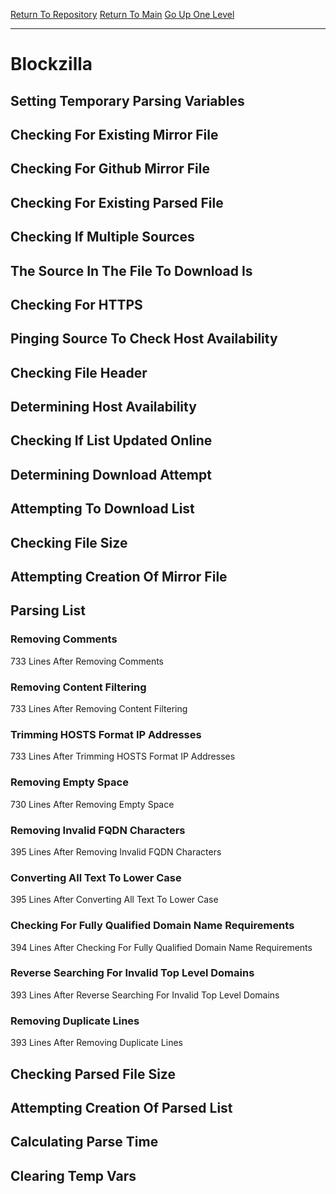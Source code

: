 [Return To Repository](https://github.com/deathbybandaid/piholeparser/)
[Return To Main](https://github.com/deathbybandaid/piholeparser/blob/master/RecentRunLogs/Mainlog.md)
[Go Up One Level](https://github.com/deathbybandaid/piholeparser/blob/master/RecentRunLogs/TopLevelScripts/30-Processing-Blacklists.md)
____________________________________
# Blockzilla
## Setting Temporary Parsing Variables
## Checking For Existing Mirror File
## Checking For Github Mirror File
## Checking For Existing Parsed File
## Checking If Multiple Sources
## The Source In The File To Download Is
## Checking For HTTPS
## Pinging Source To Check Host Availability
## Checking File Header
## Determining Host Availability
## Checking If List Updated Online
## Determining Download Attempt
## Attempting To Download List
## Checking File Size
## Attempting Creation Of Mirror File
## Parsing List
### Removing Comments
733 Lines After Removing Comments
### Removing Content Filtering
733 Lines After Removing Content Filtering
### Trimming HOSTS Format IP Addresses
733 Lines After Trimming HOSTS Format IP Addresses
### Removing Empty Space
730 Lines After Removing Empty Space
### Removing Invalid FQDN Characters
395 Lines After Removing Invalid FQDN Characters
### Converting All Text To Lower Case
395 Lines After Converting All Text To Lower Case
### Checking For Fully Qualified Domain Name Requirements
394 Lines After Checking For Fully Qualified Domain Name Requirements
### Reverse Searching For Invalid Top Level Domains
393 Lines After Reverse Searching For Invalid Top Level Domains
### Removing Duplicate Lines
393 Lines After Removing Duplicate Lines
## Checking Parsed File Size
## Attempting Creation Of Parsed List
## Calculating Parse Time
## Clearing Temp Vars
